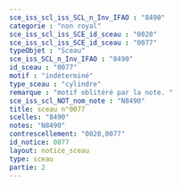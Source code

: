 ```yaml
---
sce_iss_scl_iss_SCL_n_Inv_IFAO : "8490"
categorie : "non royal"
sce_iss_scl_iss_SCE_id_sceau : "0020"
sce_iss_scl_iss_SCE_id_sceau : "0077"
typeObjet : "Sceau"
sce_iss_SCL_n_Inv_IFAO : "8490"
id_sceau : "0077"
motif : "indéterminé"
type_sceau : "cylindre"
remarque : "motif oblitéré par la note. "
sce_iss_scl_NOT_nom_note : "N8490"
title: sceau n°0077
scelles: "8490"
notes: "N8490"
contrescellement: "0020,0077"
id_notice: 0077
layout: notice_sceau
type: sceau
partie: 2
---
```

